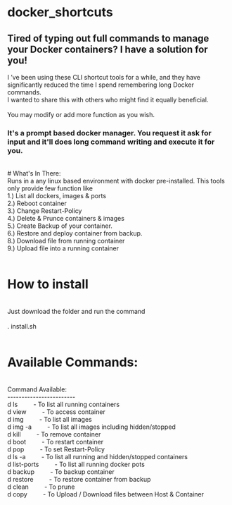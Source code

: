 # docker_shortcuts
## Tired of typing out full commands to manage your Docker containers? I have a solution for you!

I ’ve been using these CLI shortcut tools for a while, and they have significantly reduced the time I spend remembering long Docker commands.<br>
I wanted to share this with others who might find it equally beneficial.
</br>
</br>
You may modify or add more function as you wish.
<br>
### It's a prompt based docker manager. You request it ask for input and it'll does long command writing and execute it for you.
</br>
# What's In There:
<br>
Runs in a any linux based environment with docker pre-installed. This tools only provide few function like<br>
1.) List all dockers, images & ports <br>
2.) Reboot container<br>
3.) Change Restart-Policy<br>
4.) Delete & Prunce containers & images<br>
5.) Create Backup of your container.<br>
6.) Restore and deploy container from backup.<br>
8.) Download file from running container</br>
9.) Upload file into a running container</br>
</br>

# How to install
</br>
Just download the folder and run the command<br></br>
. install.sh
</br>
</br>


# Available Commands:
</br>
Command Available:</br>
------------------------</br>
d ls           &emsp;&emsp;  - To list all running containers</br>
d view         &emsp;&emsp; - To access container</br>
d img          &emsp;&emsp; - To list all images</br>
d img -a       &emsp;&emsp; - To list all images including hidden/stopped</br>
d kill         &emsp;&emsp; - To remove container</br>
d boot         &emsp;&emsp; - To restart container</br>
d pop          &emsp;&emsp; - To set Restart-Policy</br>
d ls -a        &emsp;&emsp; - To list all running and hidden/stopped containers</br>
d list-ports   &emsp;&emsp; - To list all running docker pots</br>
d backup       &emsp;&emsp; - To backup container</br>
d restore      &emsp;&emsp; - To restore container from backup</br>
d clean        &emsp;&emsp; - To prune</br>
d copy         &emsp;&emsp; - To Upload / Download files between Host & Container</br>




